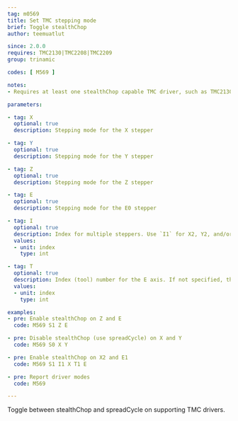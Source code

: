 ```yaml
---
tag: m0569
title: Set TMC stepping mode
brief: Toggle stealthChop
author: teemuatlut

since: 2.0.0
requires: TMC2130|TMC2208|TMC2209
group: trinamic

codes: [ M569 ]

notes:
- Requires at least one stealthChop capable TMC driver, such as TMC2130, TMC2208, or TMC2209.

parameters:

- tag: X
  optional: true
  description: Stepping mode for the X stepper

- tag: Y
  optional: true
  description: Stepping mode for the Y stepper

- tag: Z
  optional: true
  description: Stepping mode for the Z stepper

- tag: E
  optional: true
  description: Stepping mode for the E0 stepper

- tag: I
  optional: true
  description: Index for multiple steppers. Use `I1` for X2, Y2, and/or Z2, and `I2` for Z3.
  values:
  - unit: index
    type: int

- tag: T
  optional: true
  description: Index (tool) number for the E axis. If not specified, the E0 extruder.
  values:
  - unit: index
    type: int

examples:
- pre: Enable stealthChop on Z and E
  code: M569 S1 Z E

- pre: Disable stealthChop (use spreadCycle) on X and Y
  code: M569 S0 X Y

- pre: Enable stealthChop on X2 and E1
  code: M569 S1 I1 X T1 E

- pre: Report driver modes
  code: M569

---
```


Toggle between stealthChop and spreadCycle on supporting TMC drivers.
